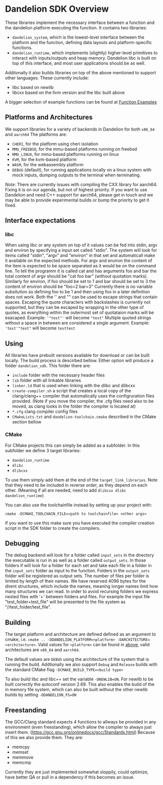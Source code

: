 # Dandelion SDK Overview
These libraries implement the necessary interface between a function and
the dandelion platform executing the function. It contains two libraries:
- `dandelion_system`, which is the lowest-level interface between the platform
and the function, defining data layouts and platform-specific functions.
- `dandelion_runtime`, which implements (slightly) higher-level primitives to
interact with inputs/outputs and heap memory. Dandelion libc is built on top
of this interface, and most user applications should be as well.

Additonally it also builds libraries on top of the above mentioned to support other languages.
These currently include:
- libc based on newlib
- libcxx based on the llvm version and the libc built above

A bigger selection of example functions can be found at [Function Examples](https://github.com/eth-easl/dandelionFunctionExamples)

## Platforms and Architectures

We support libraries for a variety of backends in Dandelion for both `x86_64` and `aarch64`
The platforms are:
- `CHERI`, for the platform using cheri isolation
- `MMU_FREEBSD`, for the mmu-based platforms running on freebsd
- `MMU_LINUX`, for mmu-based platforms running on linux
- `KVM`, for the kvm-based platform
- `WASM`, for the webassembly platform
- `DEBUG` (default), for running applications locally on a linux system with mock inputs,
dumping outputs to the terminal when terminating.

*Note:* There are currently issues with compiling the CXX library for aarch64.
Fixing it is on our agenda, but not of highest priority.
If you want to use Dandelion and need C++ support for aarch64, please get in touch and we may be able to provide experimental builds or bump the priority to get it fixed.

## Interface expectations
### libc
When using libc or any system on top of it values can be fed into stdin, argv and environ by specifying a input set called "stdio".
The system will look for items called "stdin", "argv" and "environ" in that set and automaticall make it available on the expected methods.
For argv and environ the content of the item is expected to be space separated as it would be on the command line.
To tell the programm it is called cat and has arguments foo and bar the total content of argv should be "cat foo bar" (without quotation marks).
Similarly for environ, if foo should be set to 1 and bar should be set to 3 the content of environ should be "foo=2 bar=3"
Currently there is no variable subsitution so defining foo to be 1 and then using foo in a later definition does not work.
Both the '' and "" can be used to escape strings that contain spaces.
Escaping the quote characters with backslashes is currently not supported, but they can be escaped by wrapping in the other type of quotes,
as everything within the outermost set of quotataion marks will be esacaped.
Example: `'"test"'` will become `"test"` 
Multiple quoted strings without a space in between are considered a single argument.
Example: `'test'"test"` will become `testtest` 

## Using

All libraries have prebuilt versions available for download or can be built locally.
The build process is descirbed bellow.
Either option will produce a folder `dandelion_sdk`.
This folder there are:
- `include` folder with the necessary header files
- `lib` folder with all linkable libraries
- `linker.ld` that is used when linking with the dlibc and dlibcxx
- `create-compiler.sh` a script that creates a local copy of the clang/clang++ compiler that automatically uses the configruration files provided. (Note if you move the compiler, the .cfg files need also to be moved, as clang looks in the folder the compiler is located at)
- `*.cfg` clang compiler config files
- `CMakeLists.txt` and `dandelion-toolchain.cmake` described in the CMake section bellow

### CMake

For CMake projects this can simply be added as a subfolder.
In this subfolder we define 3 target libraries:
- `dandelion_runtime`
- `dlibc`
- `dlibcxx`

To use them simply add them at the end of the `target_link_libraries`.
Note that they need to be included in reverse order, as they depend on each other.
(Meaning if all are needed, need to add `dlibcxx dlibc dandelion_runtime`)

You can also use the toolchainfile instead by setting up your project with:
```
cmake -DCMAKE_TOOLCHAIN_FILE=<path to toolchainfile> <other args>
```
If you want to use this make sure you have executed the compiler creation script in the SDK folder to create the compilers.

## Debugging
The debug backend will look for a folder called `input_sets` in the directory the executable is run in as well as a folder called `output_sets`.
In those folders if will look for a folder for each set and take each file in a folder in the `input_sets` folder as input to the function.
Folders in the `output_sets` folder will be registered as output sets.
The number of files per folder is limited by length of their names.
We have reserved 4096 bytes for the dirent structures, which include the names, meaning longer names limit how many structures we can read.
In order to avoid recursing folders we express nested files with '+' between folders and files.
For example the input file "test_folder+test_file" will be presented to the file system as "/<set folder name>/test_folder/test_file".

## Building
The target platform and architecture are defined defined as an argument to cmake, i.e.
`cmake .. -DDANDELION_PLATFORM=<platform> -DARCHITECTURE=<architecture>`. Valid values for `<platform>` can be found in [above](#platforms-and-architectures), valid architectures are `x86_64` and `aarch64`.

The default values are `DEBUG` using the architecture of the system that is running the build.
Addtionally we also support `Debug` and `Release` builds with the standard CMake flag `-DCMAKE_BUILD_TYPE=<build type>`

To also build libc and libc++ set the variable `-DNEWLIB=ON`.
For newlib to be built correctly the autoconf version 2.69.
This also enables the build of the in memory file system,
which can also be built without the other newlib builds by setting `-DDANDELION_FS=ON`

## Freestanding
The GCC/Clang standard expects 4 functions to allways be provided in any environment (even freestanding), which allow the compiler to always just insert them.
(https://gcc.gnu.org/onlinedocs/gcc/Standards.html)
Because of this we also provide them.
They are:
- memcpy
- memset
- memmove
- memcmp

Currently they are just implemented somewhat sloppily, could optimize, have better QA or pull in a dependency if this becomes an issue.
